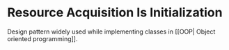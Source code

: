 # Resource Acquisition Is Initialization

Design pattern widely used while implementing classes in [[OOP| Object oriented programming]]. 